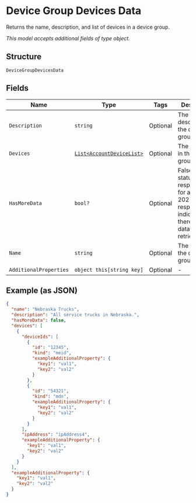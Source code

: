 
# Device Group Devices Data

Returns the name, description, and list of devices in a device group.

*This model accepts additional fields of type object.*

## Structure

`DeviceGroupDevicesData`

## Fields

| Name | Type | Tags | Description |
|  --- | --- | --- | --- |
| `Description` | `string` | Optional | The description of the device group. |
| `Devices` | [`List<AccountDeviceList>`](../../doc/models/account-device-list.md) | Optional | The devices in the device group. |
| `HasMoreData` | `bool?` | Optional | False for a status 200 response.True for a status 202 response, indicating that there is more data to be retrieved. |
| `Name` | `string` | Optional | The name of the device group. |
| `AdditionalProperties` | `object this[string key]` | Optional | - |

## Example (as JSON)

```json
{
  "name": "Nebraska Trucks",
  "description": "All service trucks in Nebraska.",
  "hasMoreData": false,
  "devices": [
    {
      "deviceIds": [
        {
          "id": "12345",
          "kind": "meid",
          "exampleAdditionalProperty": {
            "key1": "val1",
            "key2": "val2"
          }
        },
        {
          "id": "54321",
          "kind": "mdn",
          "exampleAdditionalProperty": {
            "key1": "val1",
            "key2": "val2"
          }
        }
      ],
      "ipAddress": "ipAddress4",
      "exampleAdditionalProperty": {
        "key1": "val1",
        "key2": "val2"
      }
    }
  ],
  "exampleAdditionalProperty": {
    "key1": "val1",
    "key2": "val2"
  }
}
```

